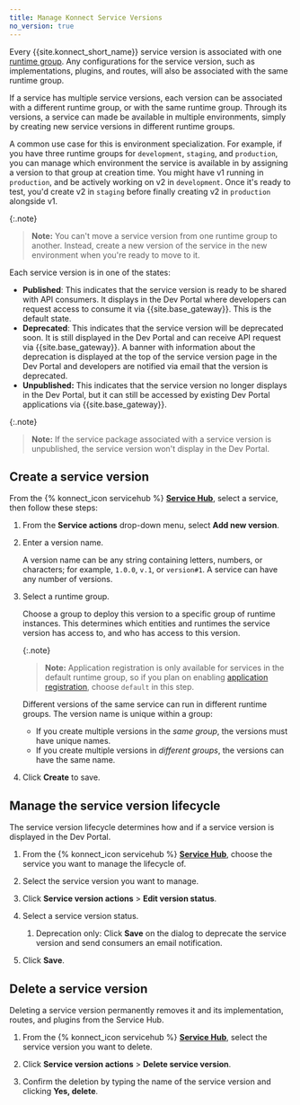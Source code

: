 ```yaml
---
title: Manage Konnect Service Versions
no_version: true
---
```


Every {{site.konnect_short_name}} service version is associated with one [runtime group](/konnect/runtime-manager/runtime-groups/).
Any configurations for the service version, such as implementations, plugins,
and routes, will also be associated with the same runtime group.

If a service has multiple service versions, each version can be
associated with a different runtime group, or with the same runtime group.
Through its versions, a service can made be available in multiple environments,
simply by creating new service versions in different runtime groups.

A common use case for this is environment specialization.
For example, if you have three runtime groups for `development`, `staging`, and
`production`, you can manage which environment the service is available in by
assigning a version to that group at creation time. You might have v1 running
in `production`, and be actively working on v2 in `development`. Once it's
ready to test, you'd create v2 in `staging` before finally creating v2 in
`production` alongside v1.

{:.note}
> **Note:** You can't move a service version from one runtime group to another.
Instead, create a new version of the service in the new environment when you're
ready to move to it.

Each service version is in one of the states:
* **Published**: This indicates that the service version is ready to be shared with API consumers. It displays in the Dev Portal where developers can request access to consume it via {{site.base_gateway}}. This is the default state.
* **Deprecated**: This indicates that the service version will be deprecated soon. It is still displayed in the Dev Portal and can receive API request via {{site.base_gateway}}. A banner with information about the deprecation is displayed at the top of the service version page in the Dev Portal and developers are notified via email that the version is deprecated.
* **Unpublished:** This indicates that the service version no longer displays in the Dev Portal, but it can still be accessed by existing Dev Portal applications via {{site.base_gateway}}.

{:.note}
> **Note:** If the service package associated with a service version is unpublished, the service version won't display in the Dev Portal.

## Create a service version

From the {% konnect_icon servicehub %} [**Service Hub**](https://cloud.konghq.com/servicehub), select a service, then follow these steps:

1. From the **Service actions** drop-down menu, select **Add new version**.

1. Enter a version name.

    A version name can be any string containing letters, numbers, or characters;
    for example, `1.0.0`, `v.1`, or `version#1`. A service can have any number of
    versions.

1. Select a runtime group.

    Choose a group to deploy this version to a specific group of runtime
    instances. This determines which entities and runtimes the service version
    has access to, and who has access to this version.

    {:.note}
    > **Note:** Application registration is only available for
    services in the default runtime group, so if you plan on enabling
    [application registration](/konnect/dev-portal/applications/application-overview),
    choose `default` in this step.

    Different versions of the same service can run in different runtime groups.
    The version name is unique within a group:

    * If you create multiple versions in the _same group_, the versions must have unique names.
    * If you create multiple versions in _different groups_, the versions can have the same name.

1. Click **Create** to save.


## Manage the service version lifecycle

The service version lifecycle determines how and if a service version is displayed in the Dev Portal. 

1. From the {% konnect_icon servicehub %} [**Service Hub**](https://cloud.konghq.com/servicehub), choose the service you want to manage the lifecycle of.

2. Select the service version you want to manage.

3. Click  **Service version actions** > **Edit version status**.

4. Select a service version status.
   
    1. Deprecation only: Click **Save** on the dialog to deprecate the service version and send consumers an email notification.

5. Click **Save**.

## Delete a service version

Deleting a service version permanently removes it and its implementation, routes, and plugins from the Service Hub.

1. From the {% konnect_icon servicehub %} [**Service Hub**](https://cloud.konghq.com/servicehub), select the service version you want to delete.

2. Click **Service version actions** > **Delete service version**.

3. Confirm the deletion by typing the name of the service version and clicking **Yes, delete**.
